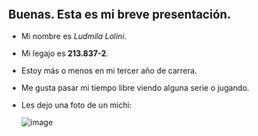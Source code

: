 ## Buenas. Esta es mi breve presentación.

- Mi nombre es *Ludmila Lolini*.
- Mi legajo es **213.837-2**.
- Estoy más o menos en mi tercer año de carrera.
- Me gusta pasar mi tiempo libre viendo alguna serie o jugando.
- Les dejo una foto de un michi:

  ![image](https://github.com/user-attachments/assets/4433aba3-0f48-4d06-a122-2f0d28948b69)
